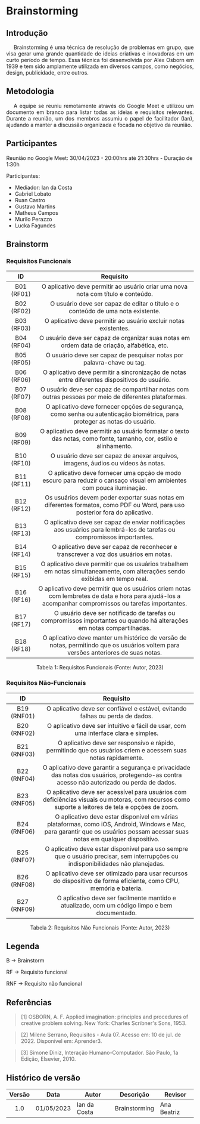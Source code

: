 # Brainstorming

## Introdução
<p style="text-indent: 20px; text-align: justify">
Brainstorming é uma técnica de resolução de problemas em grupo, que visa gerar uma grande quantidade de ideias criativas e inovadoras em um curto período de tempo. Essa técnica foi desenvolvida por Alex Osborn em 1939 e tem sido amplamente utilizada em diversos campos, como negócios, design, publicidade, entre outros.
</p>

## Metodologia
<p style="text-indent: 20px; text-align: justify">
A equipe se reuniu remotamente através do Google Meet e utilizou um documento em branco para listar todas as ideias e requisitos relevantes. Durante a reunião, um dos membros assumiu o papel de facilitador (Ian), ajudando a manter a discussão organizada e focada no objetivo da reunião.
</p>

## Participantes
Reunião no Google Meet: 30/04/2023 - 20:00hrs até 21:30hrs - Duração de 1:30h

Participantes:

- Mediador: Ian da Costa
- Gabriel Lobato
- Ruan Castro
- Gustavo Martins
- Matheus Campos
- Murilo Perazzo
- Lucka Fagundes


## Brainstorm

### Requisitos Funcionais


|     ID     |                                                                      Requisito                                                                       |
| :--------: | :--------------------------------------------------------------------------------------------------------------------------------------------------: |
| B01 (RF01) |                                   O aplicativo deve permitir ao usuário criar uma nova nota com título e conteúdo.                                   |
| B02 (RF02) |                                   O usuário deve ser capaz de editar o título e o conteúdo de uma nota existente.                                    |
| B03 (RF03) |                                           O aplicativo deve permitir ao usuário excluir notas existentes.                                            |
| B04 (RF04) |                              O usuário deve ser capaz de organizar suas notas em ordem data de criação, alfabética, etc.                             |
| B05 (RF05) |                                        O usuário deve ser capaz de pesquisar notas por palavra-chave ou tag.                                         |
| B06 (RF06) |                            O aplicativo deve permitir a sincronização de notas entre diferentes dispositivos do usuário.                             |
| B07 (RF07) |                        O usuário deve ser capaz de compartilhar notas com outras pessoas por meio de diferentes plataformas.                         |
| B08 (RF08) |              O aplicativo deve fornecer opções de segurança, como senha ou autenticação biométrica, para proteger as notas do usuário.               |
| B09 (RF09) |                   O aplicativo deve permitir ao usuário formatar o texto das notas, como fonte, tamanho, cor, estilo e alinhamento.                   |
| B10 (RF10) |                                   O usuário deve ser capaz de anexar arquivos, imagens, áudios ou vídeos às notas.                                   |
| B11 (RF11) |                 O aplicativo deve fornecer uma opção de modo escuro para reduzir o cansaço visual em ambientes com pouca iluminação.                 |
| B12 (RF12) |             Os usuários devem poder exportar suas notas em diferentes formatos, como PDF ou Word, para uso posterior fora do aplicativo.             |
| B13 (RF13) |               O aplicativo deve ser capaz de enviar notificações aos usuários para lembrá-los de tarefas ou compromissos importantes.                |
| B14 (RF14) |                                 O aplicativo deve ser capaz de reconhecer e transcrever a voz dos usuários em notas.                                 |
| B15 (RF15) |             O aplicativo deve permitir que os usuários trabalhem em notas simultaneamente, com alterações sendo exibidas em tempo real.              |
| B16 (RF16) | O aplicativo deve permitir que os usuários criem notas com lembretes de data e hora para ajudá-los a acompanhar compromissos ou tarefas importantes. |
| B17 (RF17) |                O usuário deve ser notificado de tarefas ou compromissos importantes ou quando há alterações em notas compartilhadas.                 |
| B18 (RF18) |          O aplicativo deve manter um histórico de versão de notas, permitindo que os usuários voltem para versões anteriores de suas notas.          |
<div style="text-align: center">
<p style="text-align: center">Tabela 1: Requisitos Funcionais (Fonte: Autor, 2023)</p>
</div>

### Requisitos Não-Funcionais


|     ID      |                                                                                  Requisito                                                                                   |
| :---------: | :--------------------------------------------------------------------------------------------------------------------------------------------------------------------------: |
| B19 (RNF01) |                                                O aplicativo deve ser confiável e estável, evitando falhas ou perda de dados.                                                 |
| B20 (RNF02) |                                             O aplicativo deve ser intuitivo e fácil de usar, com uma interface clara e simples.                                              |
| B21 (RNF03) |                                O aplicativo deve ser responsivo e rápido, permitindo que os usuários criem e acessem suas notas rapidamente.                                 |
| B22 (RNF04) |                  O aplicativo deve garantir a segurança e privacidade das notas dos usuários, protegendo-as contra acesso não autorizado ou perda de dados.                  |
| B23 (RNF05) |              O aplicativo deve ser acessível para usuários com deficiências visuais ou motoras, com recursos como suporte a leitores de tela e opções de zoom.               |
| B24 (RNF06) | O aplicativo deve estar disponível em várias plataformas, como iOS, Android, Windows e Mac, para garantir que os usuários possam acessar suas notas em qualquer dispositivo. |
| B25 (RNF07) |                      O aplicativo deve estar disponível para uso sempre que o usuário precisar, sem interrupções ou indisponibilidades não planejadas.                       |
| B26 (RNF08) |                              O aplicativo deve ser otimizado para usar recursos do dispositivo de forma eficiente, como CPU, memória e bateria.                              |
| B27 (RNF09) |                                        O aplicativo deve ser facilmente mantido e atualizado, com um código limpo e bem documentado.                                         |
<div style="text-align: center">
<p style="text-align: center">Tabela 2: Requisitos Não Funcionais (Fonte: Autor, 2023)</p>
</div>

## Legenda

<p>
B -> Brainstorm
</p>
<p>
RF -> Requisito funcional
</p>
<p>
RNF -> Requisito não funcional
</p>



## Referências
> [1] OSBORN, A. F. Applied imagination: principles and procedures of creative problem solving. New York: Charles Scribner's Sons, 1953.

> [2] Milene Serrano, Requisitos - Aula 07. Acesso em: 10 de jul. de 2022. Disponível em: Aprender3.

> [3] Simone Diniz, Interação Humano-Computador. São Paulo, 1a Edição, Elsevier, 2010.

## Histórico de versão
| Versão | Data       | Autor        | Descrição     | Revisor     |
| :----: | ---------- | ------------ | ------------- | ----------- |
|  1.0   | 01/05/2023 | Ian da Costa | Brainstorming | Ana Beatriz |

